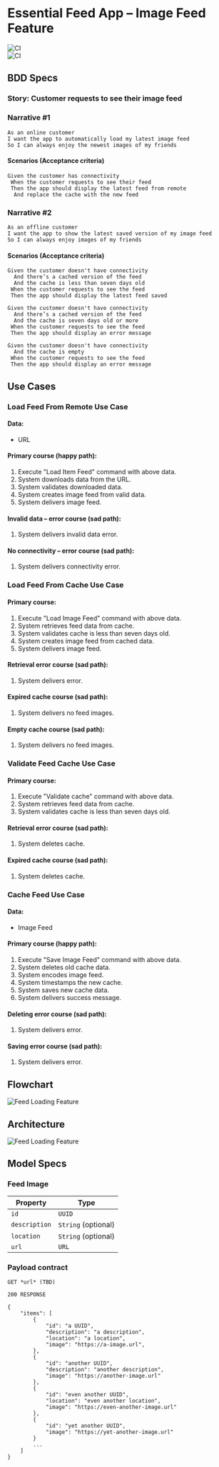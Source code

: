 # Essential Feed App – Image Feed Feature

![CI](https://github.com/Combidi/EssentialFeed-Personal/actions/workflows/CI_iOS.yml/badge.svg)<br>
![CI](https://github.com/Combidi/EssentialFeed-Personal/actions/workflows/CI_macOS.yml/badge.svg)

## BDD Specs

### Story: Customer requests to see their image feed

### Narrative #1

```
As an online customer
I want the app to automatically load my latest image feed
So I can always enjoy the newest images of my friends
```

#### Scenarios (Acceptance criteria)

```
Given the customer has connectivity
 When the customer requests to see their feed
 Then the app should display the latest feed from remote
  And replace the cache with the new feed
```

### Narrative #2

```
As an offline customer
I want the app to show the latest saved version of my image feed
So I can always enjoy images of my friends
```

#### Scenarios (Acceptance criteria)

```
Given the customer doesn't have connectivity
  And there’s a cached version of the feed
  And the cache is less than seven days old
 When the customer requests to see the feed
 Then the app should display the latest feed saved

Given the customer doesn't have connectivity
  And there’s a cached version of the feed
  And the cache is seven days old or more
 When the customer requests to see the feed
 Then the app should display an error message

Given the customer doesn't have connectivity
  And the cache is empty
 When the customer requests to see the feed
 Then the app should display an error message
```

## Use Cases

### Load Feed From Remote Use Case

#### Data:
- URL

#### Primary course (happy path):
1. Execute "Load Item Feed" command with above data.
2. System downloads data from the URL.
3. System validates downloaded data.
4. System creates image feed from valid data.
5. System delivers image feed.

#### Invalid data – error course (sad path):
1. System delivers invalid data error.

#### No connectivity – error course (sad path):
1. System delivers connectivity error.


### Load Feed From Cache Use Case

#### Primary course:
1. Execute "Load Image Feed" command with above data.
2. System retrieves feed data from cache.
3. System validates cache is less than seven days old.
4. System creates image feed from cached data.
5. System delivers image feed.

#### Retrieval error course (sad path):
1. System delivers error.

#### Expired cache course (sad path): 
1. System delivers no feed images.

#### Empty cache course (sad path): 
1. System delivers no feed images.


### Validate Feed Cache Use Case

#### Primary course:
1. Execute "Validate cache" command with above data.
2. System retrieves feed data from cache.
3. System validates cache is less than seven days old.

#### Retrieval error course (sad path):
1. System deletes cache.

#### Expired cache course (sad path): 
1. System deletes cache.


### Cache Feed Use Case

#### Data:
- Image Feed

#### Primary course (happy path):
1. Execute "Save Image Feed" command with above data.
2. System deletes old cache data.
3. System encodes image feed.
4. System timestamps the new cache.
5. System saves new cache data.
6. System delivers success message.

#### Deleting error course (sad path):
1. System delivers error.

#### Saving error course (sad path):
1. System delivers error.


## Flowchart

![Feed Loading Feature](feed_flowchart.png)

## Architecture

![Feed Loading Feature](feed_architecture.png)

## Model Specs

### Feed Image

| Property      | Type                |
|---------------|---------------------|
| `id`          | `UUID`              |
| `description` | `String` (optional) |
| `location`    | `String` (optional) |
| `url`         | `URL`               |

### Payload contract

```
GET *url* (TBD)

200 RESPONSE

{
    "items": [
        {
            "id": "a UUID",
            "description": "a description",
            "location": "a location",
            "image": "https://a-image.url",
        },
        {
            "id": "another UUID",
            "description": "another description",
            "image": "https://another-image.url"
        },
        {
            "id": "even another UUID",
            "location": "even another location",
            "image": "https://even-another-image.url"
        },
        {
            "id": "yet another UUID",
            "image": "https://yet-another-image.url"
        }
        ...
    ]
}
```
